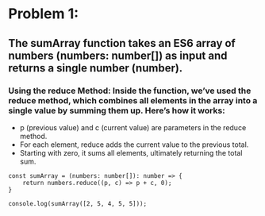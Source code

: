 # Problem 1:
## The sumArray function takes an ES6 array of numbers (numbers: number[]) as input and returns a single number (number).

### Using the reduce Method: Inside the function, we’ve used the reduce method, which combines all elements in the array into a single value by summing them up. Here’s how it works:

* p (previous value) and c (current value) are parameters in the reduce method.
* For each element, reduce adds the current value to the previous total.
* Starting with zero, it sums all elements, ultimately returning the total sum.

```text
const sumArray = (numbers: number[]): number => {
    return numbers.reduce((p, c) => p + c, 0);
}

console.log(sumArray([2, 5, 4, 5, 5]));


```